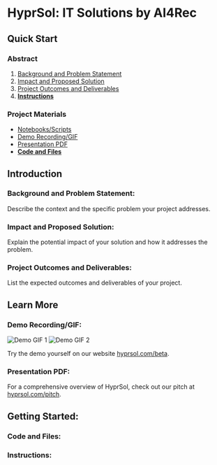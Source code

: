# HyprSol: IT Solutions by AI4Rec

## Quick Start
### Abstract
1. [Background and Problem Statement](#background-and-problem-statement)
2. [Impact and Proposed Solution](#impact-and-proposed-solution)
3. [Project Outcomes and Deliverables](#project-outcomes-and-deliverables)
4. [**Instructions**](#instructions)
### Project Materials
- [Notebooks/Scripts](#notebooksscripts)
- [Demo Recording/GIF](#demo-recordinggif)
- [Presentation PDF](#presentation-pdf)
- [**Code and Files**](#code-and-files)

## Introduction
### Background and Problem Statement: 
Describe the context and the specific problem your project addresses.

### Impact and Proposed Solution: 
Explain the potential impact of your solution and how it addresses the problem.
### Project Outcomes and Deliverables: 
List the expected outcomes and deliverables of your project.

## Learn More 
### Demo Recording/GIF: 
![Demo GIF 1](poc1.gif)
![Demo GIF 2](poc2.gif)

Try the demo yourself on our website [hyprsol.com/beta](https://hyprsol.com/beta).

### Presentation PDF: 
For a comprehensive overview of HyprSol, check out our pitch at [hyprsol.com/pitch](https://hyprsol.com/pitch).


## Getting Started:
### Code and Files:



### Instructions: